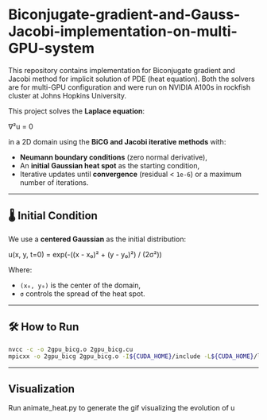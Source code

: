 # Biconjugate-gradient-and-Gauss-Jacobi-implementation-on-multi-GPU-system
This repository contains implementation for Biconjugate gradient and Jacobi method for implicit solution of PDE (heat equation). Both the solvers are for multi-GPU configuration and were run on NVIDIA A100s in rockfish cluster at Johns Hopkins University.

This project solves the **Laplace equation**:

∇²u = 0

in a 2D domain using the **BiCG and Jacobi iterative methods** with:

- **Neumann boundary conditions** (zero normal derivative),
- An **initial Gaussian heat spot** as the starting condition,
- Iterative updates until **convergence** (residual < `1e-6`) or a maximum number of iterations.

---
## 🌡️ Initial Condition

We use a **centered Gaussian** as the initial distribution:

u(x, y, t=0) = exp(-((x - x₀)² + (y - y₀)²) / (2σ²))

Where:
- `(x₀, y₀)` is the center of the domain,
- `σ` controls the spread of the heat spot.

---
## 🛠️ How to Run

```bash
nvcc -c -o 2gpu_bicg.o 2gpu_bicg.cu
mpicxx -o 2gpu_bicg 2gpu_bicg.o -I${CUDA_HOME}/include -L${CUDA_HOME}/lib64 -lcudart -lmpi -lpmix
```
---
## Visualization
Run animate_heat.py to generate the gif visualizing the evolution of u
